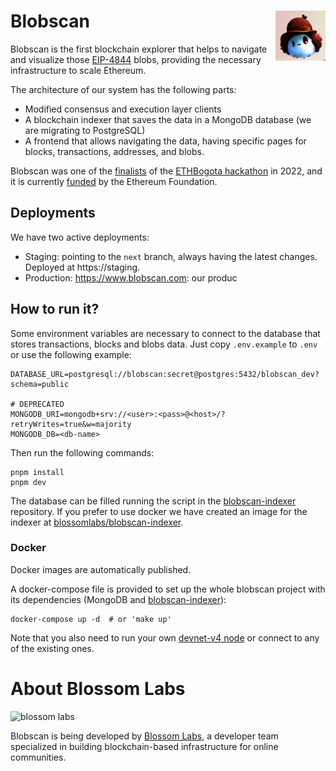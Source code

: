 # Blobscan <a href="#"><img align="right" src=".github/assets/blobi.jpeg" height="80px" /></a>

Blobscan is the first blockchain explorer that helps to navigate and visualize those [EIP-4844](https://www.eip4844.com) blobs, providing the necessary infrastructure to scale Ethereum.

The architecture of our system has the following parts:

- Modified consensus and execution layer clients
- A blockchain indexer that saves the data in a MongoDB database (we are migrating to PostgreSQL)
- A frontend that allows navigating the data, having specific pages for blocks, transactions, addresses, and blobs.

Blobscan was one of the [finalists](https://twitter.com/ETHGlobal/status/1579249265557192704) of the [ETHBogota hackathon](https://bogota.ethglobal.com/) in 2022,
and it is currently [funded](https://blog.ethereum.org/2023/02/14/layer-2-grants-roundup#-data-visualization) by the Ethereum Foundation.

## Deployments

We have two active deployments:

- Staging: pointing to the `next` branch, always having the latest changes. Deployed at https://staging.
- Production: https://www.blobscan.com: our produc

## How to run it?

Some environment variables are necessary to connect to the database that stores transactions, blocks and blobs data. Just copy `.env.example` to `.env` or use the following example:

```
DATABASE_URL=postgresql://blobscan:secret@postgres:5432/blobscan_dev?schema=public

# DEPRECATED
MONGODB_URI=mongodb+srv://<user>:<pass>@<host>/?retryWrites=true&w=majority
MONGODB_DB=<db-name>
```

Then run the following commands:

```
pnpm install
pnpm dev
```

The database can be filled running the script in the [blobscan-indexer](https://github.com/Blobscan/blobscan-indexer) repository. If you prefer to use docker we have created an image for the indexer at [blossomlabs/blobscan-indexer](https://hub.docker.com/repository/docker/blossomlabs/blobscan-indexer/general).

### Docker

Docker images are automatically published.

A docker-compose file is provided to set up the whole blobscan project with its dependencies (MongoDB and [blobscan-indexer](https://github.com/Blobscan/blobscan-indexer/)):

```
docker-compose up -d  # or 'make up'
```

Note that you also need to run your own [devnet-v4 node](https://github.com/Blobscan/devnet-v4) or connect to any of the existing ones.

# About Blossom Labs

![blossom labs](https://blossom.software/img/logo.svg)

Blobscan is being developed by [Blossom Labs](https://blossom.software/), a developer team specialized in building blockchain-based infrastructure for online communities.
